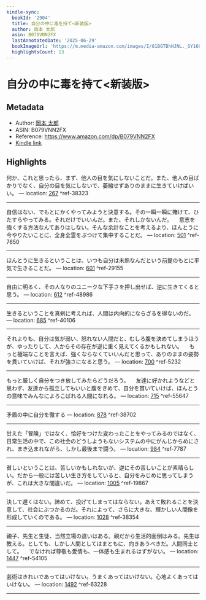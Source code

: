 ```yaml
---
kindle-sync:
  bookId: '2904'
  title: 自分の中に毒を持て<新装版>
  author: 岡本 太郎
  asin: B079VNN2FX
  lastAnnotatedDate: '2025-06-29'
  bookImageUrl: 'https://m.media-amazon.com/images/I/81BGTBhHJNL._SY160.jpg'
  highlightsCount: 13
---
```

# 自分の中に毒を持て<新装版>
## Metadata
* Author: [岡本 太郎](https://www.amazon.comundefined)
* ASIN: B079VNN2FX
* Reference: https://www.amazon.com/dp/B079VNN2FX
* [Kindle link](kindle://book?action=open&asin=B079VNN2FX)

## Highlights
何か、これと思ったら、まず、他人の目を気にしないことだ。また、他人の目ばかりでなく、自分の目を気にしないで、萎縮せずありのままに生きていけばいい。 — location: [267](kindle://book?action=open&asin=B079VNN2FX&location=267) ^ref-38323

---
自信はない、でもとにかくやってみようと決意する。その一瞬一瞬に賭けて、ひたすらやってみる。それだけでいいんだ。また、それしかないんだ。 　意志を強くする方法なんてありはしない。そんな余計なことを考えるより、ほんとうに今やりたいことに、全身全霊をぶつけて集中することだ。 — location: [501](kindle://book?action=open&asin=B079VNN2FX&location=501) ^ref-7650

---
ほんとうに生きるということは、いつも自分は未熟なんだという前提のもとに平気で生きることだ。 — location: [601](kindle://book?action=open&asin=B079VNN2FX&location=601) ^ref-29155

---
自由に明るく、その人なりのユニークな下手さを押し出せば、逆に生きてくると思う。 — location: [612](kindle://book?action=open&asin=B079VNN2FX&location=612) ^ref-48986

---
生きるということを真剣に考えれば、人間は内向的にならざるを得ないのだ。 — location: [685](kindle://book?action=open&asin=B079VNN2FX&location=685) ^ref-40106

---
それよりも、自分は気が弱い、怒れない人間だと、むしろ腹を決めてしまうほうが、ゆったりして、人からその存在が逆に重く見えてくるかもしれない。 　もっと極端なことを言えば、強くならなくていいんだと思って、ありのままの姿勢を貫いていけば、それが強さになると思う。 — location: [700](kindle://book?action=open&asin=B079VNN2FX&location=700) ^ref-5232

---
もっと厳しく自分をつき放してみたらどうだろう。 　友達に好かれようなどと思わず、友達から孤立してもいいと腹をきめて、自分を貫いていけば、ほんとうの意味でみんなによろこばれる人間になれる。 — location: [715](kindle://book?action=open&asin=B079VNN2FX&location=715) ^ref-55647

---
矛盾の中に自分を徹する — location: [878](kindle://book?action=open&asin=B079VNN2FX&location=878) ^ref-38702

---
甘えた「冒険」ではなく、恰好をつけた変わったことをやってみるのではなく、日常生活の中で、この社会のどうしようもないシステムの中にがんじからめにされ、まき込まれながら、しかし最後まで闘う。 — location: [984](kindle://book?action=open&asin=B079VNN2FX&location=984) ^ref-7787

---
貧しいということは、苦しいかもしれないが、逆にその苦しいことが素晴らしい。だから一般には苦しい生き方をしていると、自分をみじめに思ってしまうが、これは大きな間違いだ。 — location: [1005](kindle://book?action=open&asin=B079VNN2FX&location=1005) ^ref-19867

---
決して遅くはない。諦めて、投げてしまってはならない。あえて敗れることを決意して、社会にぶつかるのだ。それによって、さらに大きな、輝かしい人間像を形成していくのである。 — location: [1028](kindle://book?action=open&asin=B079VNN2FX&location=1028) ^ref-38354

---
親子、先生と生徒、当然立場の違いはある。親だから生活的面倒はみる。先生は教える。としても、しかし人間としてはまともに、向きあうべきだ。人間同士として。 　でなければ尊敬も愛情も、一体感も生まれるはずがない。 — location: [1447](kindle://book?action=open&asin=B079VNN2FX&location=1447) ^ref-54105

---
芸術はきれいであってはいけない。うまくあってはいけない。心地よくあってはいけない。 — location: [1492](kindle://book?action=open&asin=B079VNN2FX&location=1492) ^ref-63228

---
